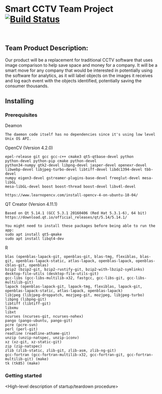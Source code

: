 # Smart CCTV Team Project <br> [![Build Status](https://travis-ci.org/ChicoState/UnitTestPractice.svg?branch=master)](https://travis-ci.org/ChicoState/SmartCCTV.svg?branch=master)

</br>

## Team Product Description: 
Our product will be a replacement for traditional CCTV software that uses image comparison to help save space and money for a company. It will be a smart move for any company that would be interested in potentially using the software for analytics, as it will label objects on the images it receives and log each event with the objects identified, potentially saving the consumer thousands. 

## Installing ##
### Prerequisites
Deamon
```
The daemon code itself has no dependencies since it's using low level Unix OS API.
``` 

OpenCV (Version 4.2.0)
```
epel-release git gcc gcc-c++ cmake3 qt5-qtbase-devel python 
python-devel python-pip cmake python-devel 
python34-numpy gtk2-devel libpng-devel jasper-devel openexr-devel 
libwebp-devel libjpeg-turbo-devel libtiff-devel libdc1394-devel tbb-devel 
numpy eigen3-devel gstreamer-plugins-base-devel freeglut-devel mesa-libGL 
mesa-libGL-devel boost boost-thread boost-devel libv4l-devel

https://www.learnopencv.com/install-opencv-4-on-ubuntu-18-04/
``` 

QT Creator (Version 4.11.1)
```
Based on Qt 5.14.1 (GCC 5.3.1 20160406 (Red Hat 5.3.1-6), 64 bit)
https://download.qt.io/official_releases/qt/5.14/5.14.1/

You might need to install these packages before being able to run the app:
sudo apt install qt5-qmake
sudo apt install libqt4-dev
```

R
```
blas (openblas-lapack-git, openblas-git, blas-tmg, flexiblas, blas-git, openblas-lapack-static, atlas-lapack, openblas-lapack, openblas-cblas-git, openblas)
bzip2 (bzip2-git, bzip2-rustify-git, bzip2-with-lbzip2-symlinks)
desktop-file-utils (desktop-file-utils-git)
gcc-libs (gcc-libs-multilib-x32, fastgcc, gcc-libs-git, gcc-libs-multilib-git)
lapack (openblas-lapack-git, lapack-tmg, flexiblas, lapack-git, openblas-lapack-static, atlas-lapack, openblas-lapack)
libjpeg (libjpeg-droppatch, mozjpeg-git, mozjpeg, libjpeg-turbo)
libpng (libpng-git)
libtiff (libtiff-git)
libxmu
libxt
ncurses (ncurses-git, ncurses-nohex)
pango (pango-ubuntu, pango-git)
pcre (pcre-svn)
perl (perl-git)
readline (readline-athame-git)
unzip (unzip-natspec, unzip-iconv)
xz (xz-git, xz-static-git)
zip (zip-natspec)
zlib (zlib-static, zlib-git, zlib-asm, zlib-ng-git)
gcc-fortran (gcc-fortran-multilib-x32, gcc-fortran-git, gcc-fortran-multilib-git) (make)
tk (tk85) (make)
```
### Getting started
<High-level description of startup/teardown procedure>
